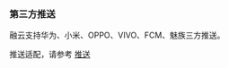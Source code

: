 
### 第三方推送

融云支持华为、小米、OPPO、VIVO、FCM、魅族三方推送。

推送适配，请参考
[推送](https://docs.rongcloud.cn/v4/5X/views/im/noui/guide/notify/push/xiaomi.html)

